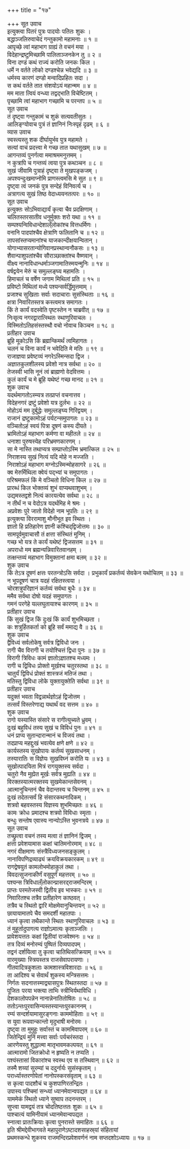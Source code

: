 +++
title = "१७"

+++
सूत उवाच  
इत्युक्त्वा पितरं पुत्रः पादयोः पतितः शुकः ।  
बद्धाञ्जलिरुवाचेदं गन्तुकामो महामनाः ॥ १ ॥  
आपृच्छे त्वां महाभाग ग्राह्यं ते वचनं मया ।  
विदेहान्द्रष्टुमिच्छामि पालिताञ्जनकेन तु ॥ २ ॥  
विना दण्डं कथं राज्यं करोति जनकः किल ।  
धर्मे न वर्तते लोको दण्डश्चेन्न भवेद्यदि ॥ ३ ॥  
धर्मस्य कारणं दण्डो मन्वादिप्रहितः सदा ।  
स कथं वर्तते तात संशयोऽयं महान्मम ॥ ४ ॥  
मम माता त्वियं वन्ध्या तद्वद्‌भाति विचेष्टितम् ।  
पृच्छामि त्वां महाभाग गच्छामि च परन्तप ॥ ५ ॥  
सूत उवाच  
तं दृष्ट्वा गन्तुकामं च शुकं सत्यवतीसुतः ।  
आलिङ्ग्योवाच पुत्रं तं ज्ञानिनं निःस्पृहं दृढम् ॥ ६ ॥  
व्यास उवाच  
स्वस्त्यस्तु शक दीर्घायुर्भव पुत्र महामते ।  
सत्यां वाचं प्रदत्त्वा मे गच्छ तात यथासुखम् ॥ ७ ॥  
आगन्तव्यं पुनर्गत्वा ममाश्रममनुत्तमम् ।  
न कुत्रापि च गन्तव्यं त्वया पुत्र कथञ्चन ॥ ८ ॥  
सुखं जीवामि पुत्राहं दृष्ट्वा ते मुखपङ्कजम् ।  
अपश्यन्दुःखमाप्नोमि प्राणस्त्वमसि मे सुत ॥ ९ ॥  
दृष्ट्वा त्वं जनकं पुत्र सन्देहं विनिवर्त्य च ।  
अत्रागत्य सुखं तिष्ठ वेदाध्ययनतत्परः ॥ १० ॥  
सूत उवाच  
इत्युक्तः सोऽभिवाद्यार्यं कृत्वा चैव प्रदक्षिणाम् ।  
चलितस्तरसातीव धनुर्मुक्तः शरो यथा ॥ ११ ॥  
सम्पश्यन्विविधान्देशाल्ँलोकांश्च वित्तधर्मिणः ।  
वनानि पादपांश्चैव क्षेत्राणि फलितानि च ॥ १२ ॥  
तापसांस्तप्यमानांश्च याजकान्दीक्षयान्वितान् ।  
योगाभ्यासरतान्योगिवानप्रस्थान्वनौकसः ॥ १३ ॥  
शैवान्पाशुपतांश्चैव सौराञ्छाक्तांश्च वैष्णवान् ।  
वीक्ष्य नानाविधान्धर्माञ्जगामातिस्मयन्मुनिः ॥ १४ ॥  
वर्षद्वयेन मेरुं च समुल्लङ्घ्य महामतिः ।  
हिमाचलं च वर्षेण जगाम मिथिलां प्रति ॥ १५ ॥  
प्रविष्टो मिथिलां मध्ये पश्यन्सर्वर्द्धिमुत्तमाम् ।  
प्रजाश्च सुखिताः सर्वाः सदाचाराः सुसंस्थिताः ॥ १६ ॥  
क्षत्रा निवारितस्तत्र कस्त्वमत्र समागतः ।  
किं ते कार्यं वदस्वेति पृष्टस्तेन न चाब्रवीत् ॥ १७ ॥  
निःसृत्य नगरद्वारात्स्थितः स्थाणुरिवाचलः ।  
विस्मितोऽतिहसंस्तस्थौ वचो नोवाच किञ्चन ॥ १८ ॥  
प्रतीहार उवाच  
ब्रूहि मूकोऽसि किं ब्रह्मन्किमर्थं त्वमिहागतः ।  
चलनं च विना कार्यं न भवेदिति मे मतिः ॥ १९ ॥  
राजाज्ञया प्रवेष्टव्यं नगरेऽस्मिन्सदा द्विज ।  
अज्ञातकुलशीलस्य प्रवेशो नात्र सर्वथा ॥ २० ॥  
तेजस्वी भासि नूनं त्वं ब्राह्मणो वेदवित्तमः ।  
कुलं कार्यं च मे ब्रूहि यथेष्टं गच्छ मानद ॥ २१ ॥  
शुक उवाच  
यदर्थमागतोऽस्म्यत्र तत्प्राप्तं वचनात्तव ।  
विदेहनगरं द्रष्टुं प्रवेशो यत्र दुर्लभः ॥ २२ ॥  
मोहोऽयं मम दुर्बुद्धेः समुल्लङ्घ्य गिरिद्वयम् ।  
राजानं द्रष्टुकामोऽहं पर्यटन्समुपागतः ॥ २३ ॥  
वञ्चितोऽहं स्वयं पित्रा दूषणं कस्य दीयते ।  
भ्रामितोऽहं महाभाग कर्मणा वा महीतले ॥ २४ ॥  
धनाशा पुरुषस्येह परिभ्रमणकारणम् ।  
सा मे नास्ति तथाप्यत्र सम्प्राप्तोऽस्मि भ्रमात्किल ॥ २५ ॥  
निराशस्य सुखं नित्यं यदि मोहे न मज्जति ।  
निराशोऽहं महाभाग मग्नोऽस्मिन्मोहसागरे ॥ २६ ॥  
क्व मेरुर्मिथिला क्वेयं पद्‌भ्यां च समुपागतः ।  
परिश्रमफलं किं मे वञ्चितो विधिना किल ॥ २७ ॥  
प्रारब्धं किल भोक्तव्यं शुभं वाप्यथवाशुभम् ।  
उद्यमस्तद्वशे नित्यं कारयत्येव सर्वथा ॥ २८ ॥  
न तीर्थं न च वेदोऽत्र यदर्थमिह मे श्रमः ।  
अप्रवेशः पुरे जातो विदेहो नाम भूपतिः ॥ २९ ॥  
इत्युक्त्या विररामाशु मौनीभूत इव स्थितः ।  
ज्ञातो हि प्रतिहारेण ज्ञानी कश्चिद्‌द्विजोत्तमः ॥ ३० ॥  
सामपूर्वमुवाचासौ तं क्षत्ता संस्थितं मुनिम् ।  
गच्छ भो यत्र ते कार्यं यथेष्टं द्विजसत्तम ॥ ३१ ॥  
अपराधो मम ब्रह्मन्यन्निवारितवानहम् ।  
तत्क्षन्तव्यं महाभाग विमुक्तानां क्षमा बलम् ॥ ३२ ॥  
शुक उवाच  
किं तेऽत्र दूषणं क्षत्तः परतन्त्रोऽसि सर्वदा ।
प्रभुकार्यं प्रकर्तव्यं सेवकेन यथोचितम् ॥ ३३ ॥  
न भूपदूषणं चात्र यदहं रक्षितस्त्वया ।  
चोरशत्रुपरिज्ञानं कर्तव्यं सर्वथा बुधैः ॥ ३४ ॥  
ममैव सर्वथा दोषो यदहं समुपागतः ।  
गमनं परगेहे यल्लघुतायाश्च कारणम् ॥ ३५ ॥  
प्रतीहार उवाच  
किं सुखं द्विज किं दुःखं किं कार्यं शुभमिच्छता ।  
कः शत्रुर्हितकर्ता को ब्रूहि सर्वं ममाद्य वै ॥ ३६ ॥  
शुक उवाच  
द्वैविध्यं सर्वलोकेषु सर्वत्र द्विविधो जनः ।  
रागी चैव विरागी च तयोश्चित्तं द्विधा पुनः ॥ ३७ ॥  
विरागी त्रिविधः कामं ज्ञातोऽज्ञातश्च मध्यमः ।  
रागी च द्विविधः प्रोक्तो मूर्खश्च चतुरस्तथा ॥ ३८ ॥  
चातुर्यं द्विविधं प्रोक्तं शास्त्रजं मतिजं तथा ।  
मतिस्तु द्विविधा लोके युक्तायुक्तेति सर्वथा ॥ ३९ ॥  
प्रतीहार उवाच  
यदुक्तं भवता विद्वन्नार्थज्ञोऽहं द्विजोत्तम ।  
तत्सर्वं विस्तरेणाद्य यथार्थं वद सत्तम ॥ ४० ॥  
शुक उवाच  
रागो यस्यास्ति संसारे स रागीत्युच्यते ध्रुवम् ।  
दुःखं बहुविधं तस्य सुखं च विविधं पुनः ॥ ४१ ॥  
धनं प्राप्य सुतान्दारान्मानं च विजयं तथा ।  
तदप्राप्य महद्दुःखं भवत्येव क्षणे क्षणे ॥ ४२ ॥  
कार्यस्तस्य सुखोपायः कर्तव्यं सुखसाधनम् ।  
तस्यारातिः स विज्ञेयः सुखविघ्नं करोति यः ॥ ४३ ॥  
सुखोत्पादयिता मित्रं रागयुक्तस्य सर्वदा ।  
चतुरो नैव मुह्येत मूर्खः सर्वत्र मुह्यति ॥ ४४ ॥  
विरक्तस्यात्मरक्तस्य सुखमेकान्तसेवनम् ।  
आत्मानुचिन्तनं चैव वेदान्तस्य च चिन्तनम् ॥ ४५ ॥  
दुःखं तदेतत्सर्वं हि संसारकथनादिकम् ।  
शत्रवो बहवस्तस्य विज्ञस्य शुभमिच्छतः ॥ ४६ ॥  
कामः क्रोधः प्रमादश्च शत्रवो विविधाः स्मृताः ।  
बन्धुः सन्तोष एवास्य नान्योऽस्ति भुवनत्रये ॥ ४७ ॥  
सूत उवाच  
तच्छ्रुत्वा वचनं तस्य मत्वा तं ज्ञानिनं द्विजम् ।  
क्षत्ता प्रवेशयामास कक्षां चातिमनोरमाम् ॥ ४८ ॥  
नगरं वीक्षमाणः संस्त्रैविध्यजनसङ्कुलम् ।  
नानाविपणिद्रव्याढ्यं क्रयविक्रयकारकम् ॥ ४९ ॥  
रागद्वेषयुतं कामलोभमोहाकुलं तथा ।  
विवदत्सुजनाकीर्णं वसुपूर्णं महत्तरम् ॥ ५० ॥  
पश्यन्स त्रिविधाल्ँलोकान्प्रासरद्‌राजमन्दिरम् ।  
प्राप्तः परमतेजस्वी द्वितीय इव भास्करः ॥ ५१ ॥  
निवारितश्च तत्रैव प्रतीहारेण काष्ठवत् ।  
तत्रैव च स्थितो द्वारि मोक्षमेवानुचिन्तयन् ॥ ५२ ॥  
छायायामातपे चैव समदर्शी महातपाः ।  
ध्यानं कृत्वा तथैकान्ते स्थितः स्थाणुरिवाचलः ॥ ५३ ॥  
तं मुहूर्तादुपागत्य राज्ञोऽमात्यः कृताञ्जलिः ।  
प्रावेशयत्ततः कक्षां द्वितीयां राजवेश्मनः ॥ ५४ ॥  
तत्र दिव्यं मनोरम्यं पुष्पितं दिव्यपादपम् ।  
तद्वनं दर्शयित्वा तु कृत्वा चातिथिसत्क्रियाम् ॥ ५५ ॥  
वारमुख्याः स्त्रियस्तत्र राजसेवापरायणाः ।  
गीतवादित्रकुशलाः कामशास्त्रविशारदाः ॥ ५६ ॥  
ता आदिश्य च सेवार्थं शुकस्य मन्त्रिसत्तमः ।  
निर्गतः सदनात्तस्माद्व्यासपुत्रः स्थितस्तदा ॥ ५७ ॥  
पूजितः परया भक्त्या ताभिः स्त्रीभिर्यथाविधि ।  
देशकालोपपन्नेन नानान्नेनातितोषितः ॥ ५८ ॥  
ततोऽन्तःपुरवासिन्यस्तस्यान्तःपुरकाननम् ।  
रम्यं सन्दर्शयामासुरङ्गनाः काममोहिताः ॥ ५९ ॥  
स युवा रूपवान्कान्तो मृदुभाषी मनोरमः ।  
दृष्ट्वा ता मुमुहुः सर्वास्तं च काममिवापरम् ॥ ६० ॥  
जितेन्द्रियं मुनिं मत्त्वा सर्वाः पर्यचरंस्तदा ।  
आरणेयस्तु शुद्धात्मा मातृभावमकल्पयत् ॥ ६१ ॥  
आत्मारामो जितक्रोधो न हृष्यति न तप्यति ।  
पश्यंस्तासां विकारांश्च स्वस्थ एव स तस्थिवान् ॥ ६२ ॥  
तस्मै शय्यां सुरम्यां च ददुर्नार्यः सुसंस्कृताम् ।  
परार्ध्यास्तरणोपेतां नानोपस्करसंवृताम् ॥ ६३ ॥  
स कृत्वा पादशौचं च कुशपाणिरतन्द्रितः ।  
उपास्य पश्चिमां सन्ध्यां ध्यानमेवान्वपद्यत ॥ ६४ ॥  
याममेकं स्थितो ध्याने सुष्वाप तदनन्तरम् ।  
सुप्त्वा यामद्वयं तत्र चोदतिष्ठत्ततः शुकः ॥ ६५ ॥  
पाश्चात्यं यामिनीयामं ध्यानमेवान्वपद्यत ।  
स्नात्वा प्रातःक्रियाः कृत्वा पुनरास्ते समाहितः ॥ ६६ ॥  
इति श्रीमद्देवीभागवते महापुराणेऽष्टादशसाहस्र्यां संहितायां  
प्रथमस्कन्धे शुकस्य राजमन्दिरप्रवेशवर्णनं नाम सप्तदशोऽध्यायः ॥ १७ ॥
